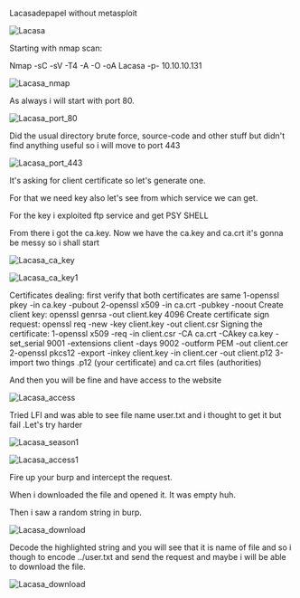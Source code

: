 Lacasadepapel without metasploit

![Lacasa](https://user-images.githubusercontent.com/55708909/91628482-c3c91180-e9dd-11ea-84fe-8b50974c2241.png)

Starting with nmap scan:

Nmap -sC -sV -T4 -A -O -oA Lacasa -p- 10.10.10.131

![Lacasa_nmap](https://user-images.githubusercontent.com/55708909/91628523-2d492000-e9de-11ea-9655-a39daca4d6df.png)

As always i will start with port 80.

![Lacasa_port_80](https://user-images.githubusercontent.com/55708909/91628586-c5470980-e9de-11ea-88fa-0440396a0801.png)

Did the usual directory brute force, source-code and other stuff but didn't find anything useful so i will move to port 443

![Lacasa_port_443](https://user-images.githubusercontent.com/55708909/91628624-2e2e8180-e9df-11ea-8feb-542878e9a6c7.png)

It's asking for client certificate so let's generate one.

For that we need key also let's see from which service we can get.

For the key i exploited ftp service and get PSY SHELL

From there i got the ca.key. Now we have the ca.key and ca.crt it's gonna be messy so i shall start

![Lacasa_ca_key](https://user-images.githubusercontent.com/55708909/91628869-81093880-e9e1-11ea-85cf-9177f3816c68.png)

![Lacasa_ca_key1](https://user-images.githubusercontent.com/55708909/91628868-7e0e4800-e9e1-11ea-98db-2d7cc57a59fd.png)

Certificates dealing:
first verify that both certificates are same
1-openssl pkey -in ca.key -pubout
2-openssl  x509 -in ca.crt -pubkey -noout
Create client key:
openssl genrsa -out client.key 4096
Create certificate sign request:
openssl req -new -key client.key -out client.csr 
Signing the certificate:
1-openssl x509 -req -in client.csr -CA ca.crt -CAkey ca.key -set_serial 9001 -extensions client -days 9002 -outform PEM -out client.cer 
2-openssl pkcs12 -export -inkey client.key -in client.cer -out client.p12
3-import two things .p12 (your certificate)  and ca.crt files (authorities) 

And then you will be fine and have access to the website

![Lacasa_access](https://user-images.githubusercontent.com/55708909/91629315-8cf6f980-e9e5-11ea-8861-371aef7c0b37.png)

Tried LFI and was able to see file name user.txt and i thought to get it but fail .Let's try harder

![Lacasa_season1](https://user-images.githubusercontent.com/55708909/91629773-70f55700-e9e9-11ea-9495-d55dbc589238.png)

![Lacasa_access1](https://user-images.githubusercontent.com/55708909/91629779-7a7ebf00-e9e9-11ea-9786-fb12f3e0d82d.png)

Fire up your burp and intercept the request.

When i downloaded the file and opened it. It was  empty huh.

Then i saw a random string in burp.

![Lacasa_download](https://user-images.githubusercontent.com/55708909/91629908-959dfe80-e9ea-11ea-8b64-4efce932a3b1.png)

Decode the highlighted string and you will see that it is name of file and so i though to encode ../user.txt and send the request and maybe i will be able to download the file.

![Lacasa_download](https://user-images.githubusercontent.com/55708909/91629908-959dfe80-e9ea-11ea-8b64-4efce932a3b1.png)















